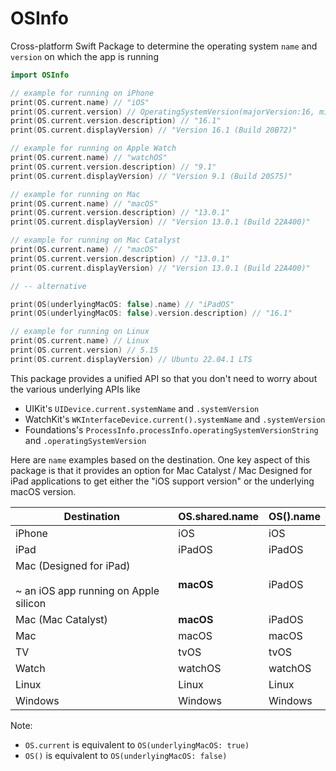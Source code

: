 # OSInfo

Cross-platform Swift Package to determine the operating system `name` and `version` on which the app is running

```swift
import OSInfo

// example for running on iPhone
print(OS.current.name) // "iOS"
print(OS.current.version) // OperatingSystemVersion(majorVersion:16, minorVersion:1,patchVersion:0)
print(OS.current.version.description) // "16.1"
print(OS.current.displayVersion) // "Version 16.1 (Build 20B72)"

// example for running on Apple Watch
print(OS.current.name) // "watchOS"
print(OS.current.version.description) // "9.1"
print(OS.current.displayVersion) // "Version 9.1 (Build 20S75)"

// example for running on Mac
print(OS.current.name) // "macOS"
print(OS.current.version.description) // "13.0.1"
print(OS.current.displayVersion) // "Version 13.0.1 (Build 22A400)"

// example for running on Mac Catalyst
print(OS.current.name) // "macOS"
print(OS.current.version.description) // "13.0.1"
print(OS.current.displayVersion) // "Version 13.0.1 (Build 22A400)"

// -- alternative

print(OS(underlyingMacOS: false).name) // "iPadOS"
print(OS(underlyingMacOS: false).version.description) // "16.1"

// example for running on Linux
print(OS.current.name) // Linux
print(OS.current.version) // 5.15
print(OS.current.displayVersion) // Ubuntu 22.04.1 LTS
```

This package provides a unified API so that you don't need to worry about the various underlying APIs like
- UIKit's `UIDevice.current.systemName` and `.systemVersion`
- WatchKit's `WKInterfaceDevice.current().systemName` and `.systemVersion`
- Foundations's `ProcessInfo.processInfo.operatingSystemVersionString` and `.operatingSystemVersion`

Here are `name` examples based on the destination. One key aspect of this package is that it provides an option for Mac Catalyst / Mac Designed for iPad applications to get either the "iOS support version" or the underlying macOS version.

| Destination                                                  | OS.shared.name                          | OS().name |
| ------------------------------------------------------------ | ------------------------------------------------------------ | ------------- |
| iPhone                                                       | iOS                                                          | iOS           |
| iPad                                                         | iPadOS                                                       | iPadOS        |
| Mac (Designed for iPad)<br /><br />~ an iOS app running on Apple silicon | **macOS** | iPadOS        |
| Mac (Mac Catalyst)                                           | **macOS**   | iPadOS        |
| Mac                                                         | macOS                                                      | macOS         |
| TV                                                           | tvOS                                                         | tvOS          |
| Watch                                                        | watchOS                                                      | watchOS       |
| Linux                                                        | Linux                                                          | Linux           |
Windows                                                      | Windows           | Windows | 

Note:
- `OS.current` is equivalent to `OS(underlyingMacOS: true)`
- `OS()` is equivalent to `OS(underlyingMacOS: false)`
